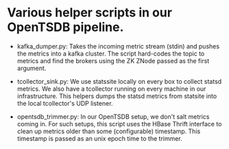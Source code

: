 # Various helper scripts in our OpenTSDB pipeline.

* kafka_dumper.py: Takes the incoming metric stream (stdin) and
   pushes the metrics into a kafka cluster. The script hard-codes the
   topic to metrics and find the brokers using the ZK ZNode passed as
   the first argument.

* tcollector_sink.py: We use statssite locally on every box to
   collect statsd metrics. We also have a tcollector running on every
   machine in our infrastructure. This helpers dumps the statsd
   metrics from statsite into the local tcollector's UDP listener.

* opentsdb_trimmer.py: In our OpenTSDB setup, we don't salt metrics
   coming in. For such setups, this script uses the HBase Thrift
   interface to clean up metrics older than some (configurable)
   timestamp. This timestamp is passed as an unix epoch time to the
   trimmer.
